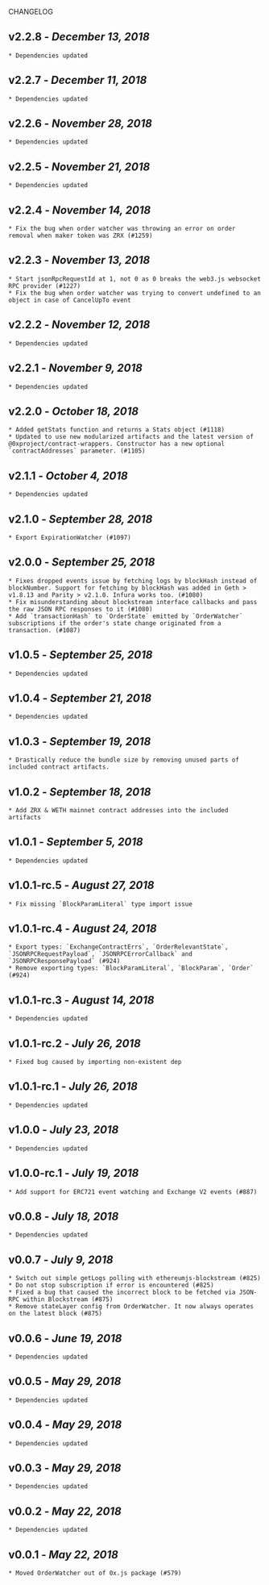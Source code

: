 <!--
changelogUtils.file is auto-generated using the monorepo-scripts package. Don't edit directly.
Edit the package's CHANGELOG.json file only.
-->

CHANGELOG

## v2.2.8 - _December 13, 2018_

    * Dependencies updated

## v2.2.7 - _December 11, 2018_

    * Dependencies updated

## v2.2.6 - _November 28, 2018_

    * Dependencies updated

## v2.2.5 - _November 21, 2018_

    * Dependencies updated

## v2.2.4 - _November 14, 2018_

    * Fix the bug when order watcher was throwing an error on order removal when maker token was ZRX (#1259)

## v2.2.3 - _November 13, 2018_

    * Start jsonRpcRequestId at 1, not 0 as 0 breaks the web3.js websocket RPC provider (#1227)
    * Fix the bug when order watcher was trying to convert undefined to an object in case of CancelUpTo event

## v2.2.2 - _November 12, 2018_

    * Dependencies updated

## v2.2.1 - _November 9, 2018_

    * Dependencies updated

## v2.2.0 - _October 18, 2018_

    * Added getStats function and returns a Stats object (#1118)
    * Updated to use new modularized artifacts and the latest version of @0xproject/contract-wrappers. Constructor has a new optional `contractAddresses` parameter. (#1105)

## v2.1.1 - _October 4, 2018_

    * Dependencies updated

## v2.1.0 - _September 28, 2018_

    * Export ExpirationWatcher (#1097)

## v2.0.0 - _September 25, 2018_

    * Fixes dropped events issue by fetching logs by blockHash instead of blockNumber. Support for fetching by blockHash was added in Geth > v1.8.13 and Parity > v2.1.0. Infura works too. (#1080)
    * Fix misunderstanding about blockstream interface callbacks and pass the raw JSON RPC responses to it (#1080)
    * Add `transactionHash` to `OrderState` emitted by `OrderWatcher` subscriptions if the order's state change originated from a transaction. (#1087)

## v1.0.5 - _September 25, 2018_

    * Dependencies updated

## v1.0.4 - _September 21, 2018_

    * Dependencies updated

## v1.0.3 - _September 19, 2018_

    * Drastically reduce the bundle size by removing unused parts of included contract artifacts.

## v1.0.2 - _September 18, 2018_

    * Add ZRX & WETH mainnet contract addresses into the included artifacts

## v1.0.1 - _September 5, 2018_

    * Dependencies updated

## v1.0.1-rc.5 - _August 27, 2018_

    * Fix missing `BlockParamLiteral` type import issue

## v1.0.1-rc.4 - _August 24, 2018_

    * Export types: `ExchangeContractErrs`, `OrderRelevantState`, `JSONRPCRequestPayload`, `JSONRPCErrorCallback` and `JSONRPCResponsePayload` (#924)
    * Remove exporting types: `BlockParamLiteral`, `BlockParam`, `Order` (#924)

## v1.0.1-rc.3 - _August 14, 2018_

    * Dependencies updated

## v1.0.1-rc.2 - _July 26, 2018_

    * Fixed bug caused by importing non-existent dep

## v1.0.1-rc.1 - _July 26, 2018_

    * Dependencies updated

## v1.0.0 - _July 23, 2018_

    * Dependencies updated

## v1.0.0-rc.1 - _July 19, 2018_

    * Add support for ERC721 event watching and Exchange V2 events (#887)

## v0.0.8 - _July 18, 2018_

    * Dependencies updated

## v0.0.7 - _July 9, 2018_

    * Switch out simple getLogs polling with ethereumjs-blockstream (#825)
    * Do not stop subscription if error is encountered (#825)
    * Fixed a bug that caused the incorrect block to be fetched via JSON-RPC within Blockstream (#875)
    * Remove stateLayer config from OrderWatcher. It now always operates on the latest block (#875)

## v0.0.6 - _June 19, 2018_

    * Dependencies updated

## v0.0.5 - _May 29, 2018_

    * Dependencies updated

## v0.0.4 - _May 29, 2018_

    * Dependencies updated

## v0.0.3 - _May 29, 2018_

    * Dependencies updated

## v0.0.2 - _May 22, 2018_

    * Dependencies updated

## v0.0.1 - _May 22, 2018_

    * Moved OrderWatcher out of 0x.js package (#579)
